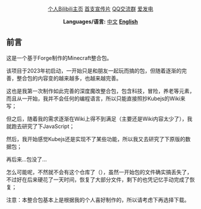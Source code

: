 <div align="center">
  
[个人Bilibili主页](https://space.bilibili.com/256237451)  [首支宣传片](https://www.bilibili.com/video/BV1Kx4y1z7GH)  [QQ交流群](http://qm.qq.com/cgi-bin/qm/qr?_wv=1027&k=BLXxDVDcSaZjEf7RZwuve3nTRYaLiibA&authKey=xMXTiVWhMjumG1WFrE%2FQpVOPM5lAJUXOQi9Ycsz1Lzi%2Fbjo9PS9HKPMLCp5XGJ2R&noverify=0&group_code=1020087157)  [爱发电](https://afdian.net/a/LLmion)


**Languages/语言:** [中文](README.md) [**English**](README-en.md)
</div>


## 前言
这是一个基于Forge制作的Minecraft整合包。

该项目于2023年初启动，一开始只是和朋友一起玩而搞的包，但随着逐渐的完善，整合包的内容变的越来越多，也越来越完善。

这也是我第一次制作如此完善的深度魔改整合包，包含科技，冒险，养老等元素，而且从一开始，我并不会任何的编程语言，所以只能直接照抄Kubejs的Wiki来写；

但之后，随着我的需求逐渐在Wiki上得不到满足（主要还是Wiki内容太少了），我就跑去研究了下JavaScript；

然后，我开始感觉Kubejs还是实现不了某些功能，所以我又去研究了下原版的数据包；

再后来...包没了...

怎么可能呢，不然就不会有这个仓库了（），虽然一开始包的文件确实搞丢失了，不过好在后来硬花了一天时间，恢复了大部分文件，剩下的也凭记忆手动完成了恢复；

注意：本整合包基本上是根据我的个人喜好制作的，所以请考虑下再选择下载。


